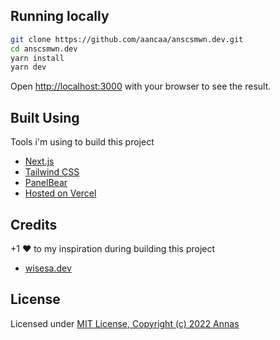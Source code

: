 ## Running locally

```bash
git clone https://github.com/aancaa/anscsmwn.dev.git
cd anscsmwn.dev
yarn install
yarn dev
```

Open [http://localhost:3000](http://localhost:3000) with your browser to see the result.

## Built Using

Tools i'm using to build this project

- [Next.js](https://nextjs.org/)
- [Tailwind CSS](https://tailwindcss.com/)
- [PanelBear](https://panelbear.com/)
- [Hosted on Vercel](https://vercel.com)

## Credits

+1 ♥ to my inspiration during building this project

- [wisesa.dev](https://www.wisesa.dev/)

## License

Licensed under [MIT License, Copyright (c) 2022 Annas](./LICENSE)
